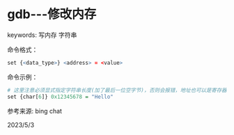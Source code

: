 # gdb---修改内存

keywords: 写内存 字符串  

命令格式：  
```r
set {<data_type>} <address> = <value>
```

命令示例：  
```r
# 这里注意必须显式指定字符串长度(加了最后一位空字节)，否则会报错，地址也可以是寄存器，如: $rax
set {char[6]} 0x12345678 = "Hello"
```

参考来源: bing chat  


2023/5/3  
